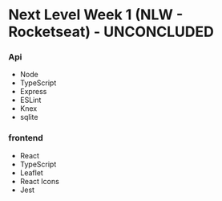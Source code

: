# Next Level Week 1 (NLW - Rocketseat) - UNCONCLUDED

### Api

- Node
- TypeScript
- Express
- ESLint
- Knex
- sqlite


### frontend

- React
- TypeScript
- Leaflet
- React Icons
- Jest
